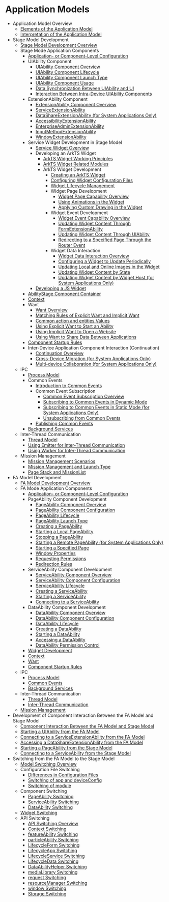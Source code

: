 # Application Models

- Application Model Overview
  - [Elements of the Application Model](application-model-composition.md)
  - [Interpretation of the Application Model](application-model-description.md)
- Stage Model Development
  - [Stage Model Development Overview](stage-model-development-overview.md)
  - Stage Mode Application Components
    - [Application- or Component-Level Configuration](application-component-configuration-stage.md)
    - UIAbility Component
      - [UIAbility Component Overview](uiability-overview.md)
      - [UIAbility Component Lifecycle](uiability-lifecycle.md)
      - [UIAbility Component Launch Type](uiability-launch-type.md)
      - [UIAbility Component Usage](uiability-usage.md)
      - [Data Synchronization Between UIAbility and UI](uiability-data-sync-with-ui.md)
      - [Interaction Between Intra-Device UIAbility Components](uiability-intra-device-interaction.md)
    - ExtensionAbility Component
      - [ExtensionAbility Component Overview](extensionability-overview.md)
      - [ServiceExtensionAbility](serviceextensionability.md)
      - [DataShareExtensionAbility (for System Applications Only)](datashareextensionability.md)
      - [AccessibilityExtensionAbility](accessibilityextensionability.md)
      - [EnterpriseAdminExtensionAbility](enterprise-extensionAbility.md)
      - [InputMethodExtensionAbility](inputmethodextentionability.md)
      - [WindowExtensionAbility](windowextensionability.md)
    - Service Widget Development in Stage Model
      - [Service Widget Overview](service-widget-overview.md)
      - Developing an ArkTS Widget
        - [ArkTS Widget Working Principles](arkts-ui-widget-working-principles.md)
        - [ArkTS Widget Related Modules](arkts-ui-widget-modules.md)
        - ArkTS Widget Development
          - [Creating an ArkTS Widget](arkts-ui-widget-creation.md)
          - [Configuring Widget Configuration Files](arkts-ui-widget-configuration.md)
          - [Widget Lifecycle Management](arkts-ui-widget-lifecycle.md)
          - Widget Page Development
            - [Widget Page Capability Overview](arkts-ui-widget-page-overview.md)
            - [Using Animations in the Widget](arkts-ui-widget-page-animation.md)
            - [Applying Custom Drawing in the Widget](arkts-ui-widget-page-custom-drawing.md)
          - Widget Event Development
            - [Widget Event Capability Overview](arkts-ui-widget-event-overview.md)
            - [Updating Widget Content Through FormExtensionAbility](arkts-ui-widget-event-formextensionability.md)
            - [Updating Widget Content Through UIAbility](arkts-ui-widget-event-uiability.md)
            - [Redirecting to a Specified Page Through the Router Event](arkts-ui-widget-event-router.md)
          - Widget Data Interaction
            - [Widget Data Interaction Overview](arkts-ui-widget-interaction-overview.md)
            - [Configuring a Widget to Update Periodically](arkts-ui-widget-update-by-time.md)
            - [Updating Local and Online Images in the Widget](arkts-ui-widget-image-update.md)
            - [Updating Widget Content by State](arkts-ui-widget-update-by-status.md)
            - [Updating Widget Content by Widget Host (for System Applications Only)](arkts-ui-widget-content-update.md)
      - [Developing a JS Widget](js-ui-widget-development.md)
    - [AbilityStage Component Container](abilitystage.md)
    - [Context](application-context-stage.md)
    - Want
      - [Want Overview](want-overview.md)
      - [Matching Rules of Explicit Want and Implicit Want](explicit-implicit-want-mappings.md)
      - [Common action and entities Values](actions-entities.md)
      - [Using Explicit Want to Start an Ability](ability-startup-with-explicit-want.md)
      - [Using Implicit Want to Open a Website](ability-startup-with-implicit-want.md)
      - [Using Want to Share Data Between Applications](data-share-via-want.md)
    - [Component Startup Rules](component-startup-rules.md)
    - Inter-Device Application Component Interaction (Continuation) 
      - [Continuation Overview](inter-device-interaction-hop-overview.md)
      - [Cross-Device Migration (for System Applications Only)](hop-cross-device-migration.md)
      - [Multi-device Collaboration (for System Applications Only)](hop-multi-device-collaboration.md)
  - IPC
    - [Process Model](process-model-stage.md)
    - Common Events
      - [Introduction to Common Events](common-event-overview.md)
      - Common Event Subscription
        - [Common Event Subscription Overview](common-event-subscription-overview.md)
        - [Subscribing to Common Events in Dynamic Mode](common-event-subscription.md)
        - [Subscribing to Common Events in Static Mode (for System Applications Only)](common-event-static-subscription.md)
        - [Unsubscribing from Common Events](common-event-unsubscription.md)
      - [Publishing Common Events](common-event-publish.md)
    - [Background Services](background-services.md)
  - Inter-Thread Communication
    - [Thread Model](thread-model-stage.md)
    - [Using Emitter for Inter-Thread Communication](itc-with-emitter.md)
    - [Using Worker for Inter-Thread Communication](itc-with-worker.md)
  - Mission Management
    - [Mission Management Scenarios](mission-management-overview.md)
    - [Mission Management and Launch Type](mission-management-launch-type.md)
    - [Page Stack and MissionList](page-mission-stack.md)
- FA Model Development
  - [FA Model Development Overview](fa-model-development-overview.md)
  - FA Mode Application Components
    - [Application- or Component-Level Configuration](application-component-configuration-fa.md)
    - PageAbility Component Development
      - [PageAbility Component Overview](pageability-overview.md)
      - [PageAbility Component Configuration](pageability-configuration.md)
      - [PageAbility Lifecycle](pageability-lifecycle.md)
      - [PageAbility Launch Type](pageability-launch-type.md)
      - [Creating a PageAbility](create-pageability.md)
      - [Starting a Local PageAbility](start-local-pageability.md)
      - [Stopping a PageAbility](stop-pageability.md)
      - [Starting a Remote PageAbility (for System Applications Only)](start-remote-pageability.md)
      - [Starting a Specified Page](start-page.md)
      - [Window Properties](window-properties.md)
      - [Requesting Permissions](request-permissions.md)
      - [Redirection Rules](redirection-rules.md)
    - ServiceAbility Component Development
      - [ServiceAbility Component Overview](serviceability-overview.md)
      - [ServiceAbility Component Configuration](serviceability-configuration.md)
      - [ServiceAbility Lifecycle](serviceability-lifecycle.md)
      - [Creating a ServiceAbility](create-serviceability.md)
      - [Starting a ServiceAbility](start-serviceability.md)
      - [Connecting to a ServiceAbility](connect-serviceability.md)
    - DataAbility Component Development
      - [DataAbility Component Overview](dataability-overview.md)
      - [DataAbility Component Configuration](dataability-configuration.md)
      - [DataAbility Lifecycle](dataability-lifecycle.md)
      - [Creating a DataAbility](create-dataability.md)
      - [Starting a DataAbility](start-dataability.md)
      - [Accessing a DataAbility](access-dataability.md)
      - [DataAbility Permission Control](dataability-permission-control.md)
    - [Widget Development](widget-development-fa.md)
    - [Context](application-context-fa.md)
    - [Want](want-fa.md)
    - [Component Startup Rules](component-startup-rules-fa.md)
  - IPC
    - [Process Model](process-model-fa.md)
    - [Common Events](common-event-fa.md)
    - [Background Services](rpc.md)
  - Inter-Thread Communication
    - [Thread Model](thread-model-fa.md)
    - [Inter-Thread Communication](itc-fa-overview.md)
  - [Mission Management](mission-management-fa.md)
- Development of Component Interaction Between the FA Model and Stage Model
  - [Component Interaction Between the FA Model and Stage Model](fa-stage-interaction-overview.md)
  - [Starting a UIAbility from the FA Model](start-uiability-from-fa.md)
  - [Connecting to a ServiceExtensionAbility from the FA Model](bind-serviceextensionability-from-fa.md)
  - [Accessing a DataShareExtensionAbility from the FA Model](access-datashareextensionability-from-fa.md)
  - [Starting a PageAbility from the Stage Model](start-pageability-from-stage.md)
  - [Connecting to a ServiceAbility from the Stage Model](bind-serviceability-from-stage.md)
- Switching from the FA Model to the Stage Model
  - [Model Switching Overview](model-switch-overview.md)
  - Configuration File Switching
    - [Differences in Configuration Files](configuration-file-diff.md)
    - [Switching of app and deviceConfig](app-deviceconfig-switch.md)
    - [Switching of module](module-switch.md)
  - Component Switching
    - [PageAbility Switching](pageability-switch.md)
    - [ServiceAbility Switching](serviceability-switch.md)
    - [DataAbility Switching](dataability-switch.md)
  - [Widget Switching](widget-switch.md)
  - API Switching
    - [API Switching Overview](api-switch-overview.md)
    - [Context Switching](context-switch.md)
    - [featureAbility Switching](featureability-switch.md)
    - [particleAbility Switching](particleability-switch.md)
    - [LifecycleForm Switching](lifecycleform-switch.md)
    - [LifecycleApp Switching](lifecycleapp-switch.md)
    - [LifecycleService Switching](lifecycleservice-switch.md)
    - [LifecycleData Switching](lifecycledata-switch.md)
    - [DataAbilityHelper Switching](dataabilityhelper-switch.md)
    - [mediaLibrary Switching](medialibrary-switch.md)
    - [request Switching](request-switch.md)
    - [resourceManager Switching](resourcemanager-switch.md)
    - [window Switching](window-switch.md)
    - [Storage Switching](storage-switch.md)
